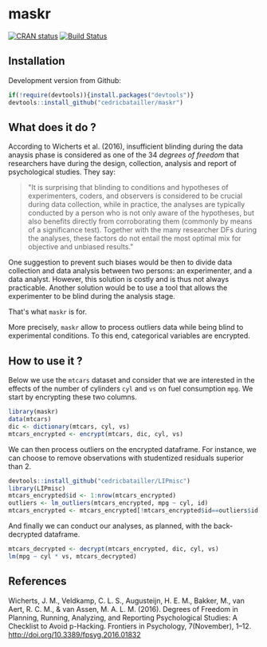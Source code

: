 maskr
====================

[![CRAN status](http://www.r-pkg.org/badges/version/maskr)](https://cran.r-project.org/package=maskr) [![Build Status](https://travis-ci.org/cedricbatailler/maskr.svg?branch=master)](https://travis-ci.org/cedricbatailler/maskr)

## Installation

Development version from Github:

``` r
if(!require(devtools)){install.packages("devtools")}
devtools::install_github("cedricbatailler/maskr")
```

## What does it do ?

According to Wicherts et al. (2016), insufficient blinding during the data anaysis phase is considered as one of the 34 *degrees of freedom* that researchers have during the design, collection, analysis and report of psychological studies. They say:

> "It is surprising that blinding to conditions and hypotheses of experimenters, coders, and observers is considered to be crucial during data collection, while in practice, the analyses are typically conducted by a person who is not only aware of the hypotheses, but also benefits directly from corroborating them (commonly by means of a significance test). Together with the many researcher DFs during the analyses, these factors do not entail the most optimal mix for objective and unbiased results."

One suggestion to prevent such biases would be then to divide data collection and data analysis between two persons: an experimenter, and a data analyst. However, this solution is costly and is thus not always practicable. Another solution would be to use a tool that allows the experimenter to be blind during the analysis stage.

That's what `maskr` is for.

More precisely, `maskr` allow to process outliers data while being blind to experimental conditions. To this end, categorical variables are encrypted.

## How to use it ?

Below we use the `mtcars` dataset and consider that we are interested in the effects of the number of cylinders `cyl` and `vs` on fuel consumption `mpg`. We start by encrypting these two columns.

``` r
library(maskr)
data(mtcars)
dic <- dictionary(mtcars, cyl, vs)
mtcars_encrypted <- encrypt(mtcars, dic, cyl, vs)
```

We can then process outliers on the encrypted dataframe. For instance, we can choose to remove observations with studentized residuals superior than 2.

``` r
devtools::install_github("cedricbatailler/LIPmisc")
library(LIPmisc)
mtcars_encrypted$id <- 1:nrow(mtcars_encrypted)
outliers <- lm_outliers(mtcars_encrypted, mpg ~ cyl, id)
mtcars_encrypted <- mtcars_encrypted[!mtcars_encrypted$id==outliers$id[outliers$sdr>2],]
```

And finally we can conduct our analyses, as planned, with the back-decrypted dataframe.

``` r
mtcars_decrypted <- decrypt(mtcars_encrypted, dic, cyl, vs)
lm(mpg ~ cyl * vs, mtcars_decrypted)
```

## References

Wicherts, J. M., Veldkamp, C. L. S., Augusteijn, H. E. M., Bakker, M., van Aert, R. C. M., & van Assen, M. A. L. M. (2016). Degrees of Freedom in Planning, Running, Analyzing, and Reporting Psychological Studies: A Checklist to Avoid p-Hacking. Frontiers in Psychology, 7(November), 1–12. http://doi.org/10.3389/fpsyg.2016.01832
